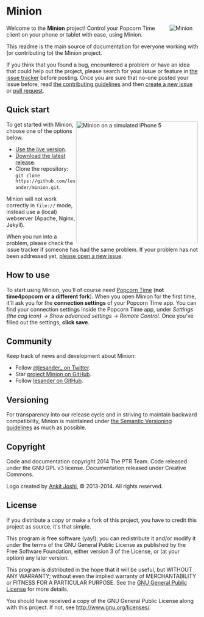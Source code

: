 # Minion

<img src="http://i.imgur.com/2w1PspX.jpg" alt="Minion" title="The Minion Logo" align="right" hspace="15">

Welcome to the **Minion** project! Control your Popcorn Time client on your phone or tablet with ease, using Minion.

This readme is the main source of documentation for everyone working with (or contributing to) the Minion project.

If you think that you found a bug, encountered a problem or have an idea that could help out the project, please search for your issue or feature in [the issue tracker](https://github.com/lesander/minion/issues) before posting. Once you are sure that no-one posted your issue before, read [the contributing guidelines](CONTRIBUTING.md) and then [create a new issue](https://github.com/lesander/minion/issues/new) or [pull request](https://github.com/lesander/minion/compare).

## Quick start

<img src="http://lesander.nl/i/minion.gif" alt="Minion on a simulated iPhone 5" title="Minion on a simulated iPhone 5" align="right" height="320" hspace="1">

To get started with Minion, choose one of the options below.
- [Use the live version](http://lesander.me/Minion/web).
- [Download the latest release](https://github.com/lesander/minion/releases/latest).
- Clone the repository: `git clone https://github.com/lesander/minion.git`.

Minion will not work correctly in `file://` mode, instead use a (local) webserver (Apache, Nginx, Jekyll).

When you run into a problem, please check the issue tracker if someone has had the same problem. If your problem has not been addressed yet, [please open a new issue](https://github.com/lesander/minion/issues/new).

## How to use

To start using Minion, you'll of course need [Popcorn Time](https://popcorntime.io) (**not time4popcorn or a different fork**). When you open Minion for the first time, it'll ask you for the **connection settings** of your Popcorn Time app. You can find your connection settings inside the Popcorn Time app, under *Settings (the cog icon) -> Show advanced settings -> Remote Control*. Once you've filled out the settings, **click save**. 

## Community

Keep track of news and development about Minion:
- Follow [@lesander_ on Twitter](https://twitter.com/lesander_).
- Star [project Minion on GitHub](http://git.io/minion).
- Follow [lesander on GitHub](https://github.com/lesander).

## Versioning

For transparency into our release cycle and in striving to maintain backward compatibility, Minion is maintained under [the Semantic Versioning guidelines](http://semver.org/) as much as possible.

## Copyright

Code and documentation copyright 2014 The PTR Team. Code released under the GNU GPL v3 license. Documentation released under Creative Commons.

Logo created by [Ankit Joshi](http://joshiankit.com), &copy; 2013-2014. All rights reserved.

## License

If you distribute a copy or make a fork of this project, you have to credit this project as source, it's that simple.
	
This program is free software (yay!): you can redistribute it and/or modify it under the terms of the GNU General Public License as published by the Free Software Foundation, either version 3 of the License, or (at your option) any later version.
 
This program is distributed in the hope that it will be useful, but WITHOUT ANY WARRANTY; without even the implied warranty of MERCHANTABILITY or FITNESS FOR A PARTICULAR PURPOSE. See the [GNU General Public License](/LICENSE) for more details.
 
You should have received a copy of the GNU General Public License along with this project. If not, see <http://www.gnu.org/licenses/>.
